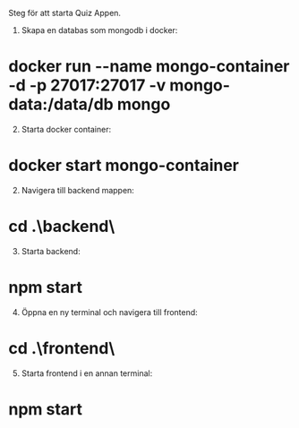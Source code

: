 Steg för att starta Quiz Appen.

1. Skapa en databas som mongodb i docker:

# docker run --name mongo-container -d -p 27017:27017 -v mongo-data:/data/db mongo

2. Starta docker container:

# docker start mongo-container

2. Navigera till backend mappen:

# cd .\backend\

3. Starta backend:

# npm start

4. Öppna en ny terminal och navigera till frontend:

# cd .\frontend\

5. Starta frontend i en annan terminal:

# npm start
